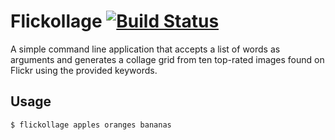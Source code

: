 # Flickollage [![Build Status](https://travis-ci.org/alexandrz/flickollage.svg?branch=master)](https://travis-ci.org/alexandrz/flickollage)

A simple command line application that accepts a list of words as arguments and generates
a collage grid from ten top-rated images found on Flickr using the provided keywords.

## Usage

    $ flickollage apples oranges bananas
